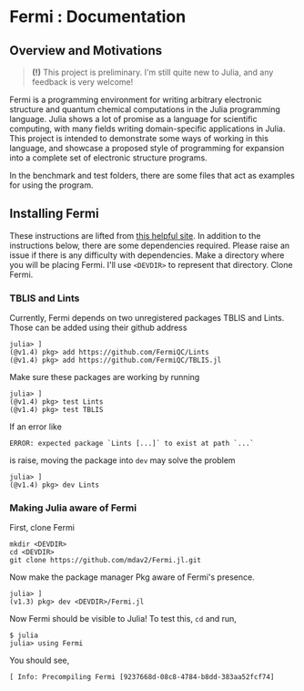 # Fermi : Documentation
## Overview and Motivations
> **(!)** This project is preliminary. I'm still quite new to Julia, and any feedback is very welcome! 

Fermi is a programming environment for writing arbitrary electronic structure and quantum chemical computations in the Julia programming language. Julia shows a lot of promise as a language for scientific computing, with many fields writing domain-specific applications in Julia. This project is intended to demonstrate some ways of working in this language, and showcase a proposed style of programming for expansion into a complete set of electronic structure programs.

In the benchmark and test folders, there are some files that act as examples for using the program. 

## Installing Fermi
These instructions are lifted from [this helpful site](https://tlienart.github.io/pub/julia/dev-pkg.html). 
In addition to the instructions below, there are some dependencies required. Please raise an issue if there is any difficulty with dependencies.
Make a directory where you will be placing Fermi. I'll use `<DEVDIR>` to represent that directory. Clone Fermi.


### TBLIS and Lints
Currently, Fermi depends on two unregistered packages TBLIS and Lints. Those can be added using their github address
```
julia> ]
(@v1.4) pkg> add https://github.com/FermiQC/Lints
(@v1.4) pkg> add https://github.com/FermiQC/TBLIS.jl
```
Make sure these packages are working by running
```
julia> ]
(@v1.4) pkg> test Lints
(@v1.4) pkg> test TBLIS
```
If an error like
```
ERROR: expected package `Lints [...]` to exist at path `...`
```
is raise, moving the package into `dev` may solve the problem
```
julia> ]
(@v1.4) pkg> dev Lints
```
### Making Julia aware of Fermi
First, clone Fermi
```
mkdir <DEVDIR>
cd <DEVDIR>
git clone https://github.com/mdav2/Fermi.jl.git
```
Now make the package manager Pkg aware of Fermi's presence.
```
julia> ]
(v1.3) pkg> dev <DEVDIR>/Fermi.jl
```
Now Fermi should be visible to Julia! To test this, `cd` and run,
```
$ julia
julia> using Fermi
```
You should see,
```
[ Info: Precompiling Fermi [9237668d-08c8-4784-b8dd-383aa52fcf74]
```
